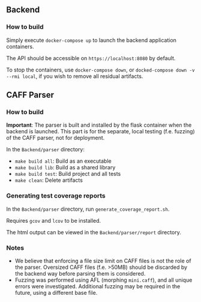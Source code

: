 ## Backend

### How to build
Simply execute `docker-compose up` to launch the backend application containers.

The API should be accessible on `https://localhost:8080` by default.

To stop the containers, use `docker-compose down`, or `docked-compose down -v --rmi local`, if you wish to remove all residual artifacts.

## CAFF Parser

### How to build
**Important**: The parser is built and installed by the flask container when the backend is launched.
This part is for the separate, local testing (f.e. fuzzing) of the CAFF parser, not for deployment.

In the `Backend/parser` directory:
- `make build all`: Build as an executable
- `make build lib`: Build as a shared library
- `make build test`: Build project and all tests
- `make clean`: Delete artifacts

### Generating test coverage reports
In the `Backend/parser` directory, run `generate_coverage_report.sh`.

Requires `gcov` and `lcov` to be installed.

The html output can be viewed in the `Backend/parser/report` directory.

### Notes
- We believe that enforcing a file size limit on CAFF files is not the role of the parser. Oversized CAFF files (f.e. >50MB) should be discarded by the backend way before parsing them is considered.
- Fuzzing was performed using AFL (morphing `mini.caff`), and all unique errors were investigated. Additional fuzzing may be required in the future, using a different base file.
